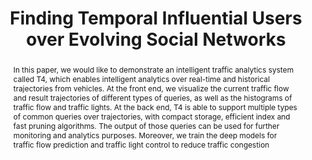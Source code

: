 ---
title: "Finding Temporal Influential Users over Evolving Social Networks"
authors:
- Sheng Wang
- Yunzhuang Shen
- admin
- Xiaolin Qin

publication_types: ["1"]
publication: In *the 12th International Conference on Web Search and Data Mining (WSDM)*
publication_short: In *WSDM*
publishDate: "2019-02-11"

abstract: In this paper, we would like to demonstrate an intelligent traffic analytics system called T4, which enables intelligent analytics over real-time and historical trajectories from vehicles. At the front end, we visualize the current traffic flow and result trajectories of different types of queries, as well as the histograms of traffic flow and traffic lights. At the back end, T4 is able to support multiple types of common queries over trajectories, with compact storage, efficient index and fast pruning algorithms. The output of those queries can be used for further monitoring and analytics purposes. Moreover, we train the deep models for traffic flow prediction and traffic light control to reduce traffic congestion


#tags:
#- Source Themes
featured: true

links:
- name: Demo
  url: https://sites.google.com/site/shengwangcs/torch
url_pdf: https://dl.acm.org/citation.cfm?doid=3289600.3290615

---